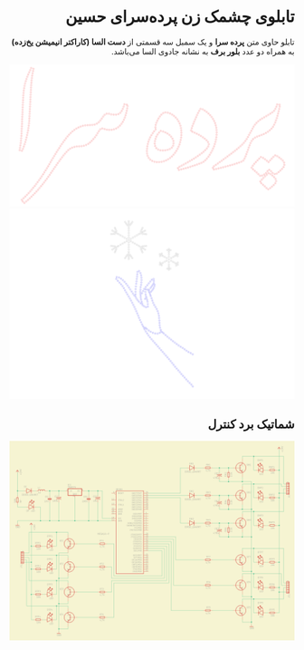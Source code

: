 <div dir="rtl">

# تابلوی چشمک زن پرده‌سرای حسین

تابلو حاوی متن **پرده سرا** و یک سمبل سه قسمتی از **دست السا (کاراکتر انیمیشن یخ‌زده)** به همراه دو عدد **بلور برف** به نشانه جادوی السا می‌باشد.

![پرده سرا](./assets/text.png)
![سمبل](./assets/hand.png)

## شماتیک برد کنترل

![schematic](./assets/schematic.png)

</div>